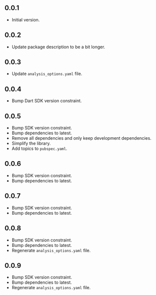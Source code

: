 ## 0.0.1

- Initial version.

## 0.0.2

- Update package description to be a bit longer.

## 0.0.3

- Update `analysis_options.yaml` file.

## 0.0.4

- Bump Dart SDK version constraint.

## 0.0.5

- Bump SDK version constraint.
- Bump dependencies to latest.
- Remove all dependencies and only keep development dependencies.
- Simplify the library.
- Add topics to `pubspec.yaml`.

## 0.0.6

- Bump SDK version constraint.
- Bump dependencies to latest.

## 0.0.7

- Bump SDK version constraint.
- Bump dependencies to latest.

## 0.0.8

- Bump SDK version constraint.
- Bump dependencies to latest.
- Regenerate `analysis_options.yaml` file.

## 0.0.9

- Bump SDK version constraint.
- Bump dependencies to latest.
- Regenerate `analysis_options.yaml` file.